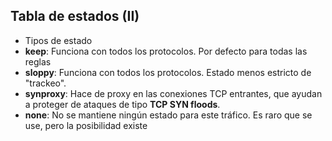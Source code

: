## Tabla de estados (II)

- Tipos de estado
 - **keep**: Funciona con todos los protocolos. Por defecto para todas las reglas
 - **sloppy**: Funciona con todos los protocolos. Estado menos estricto de "trackeo".
 - **synproxy**: Hace de proxy en las conexiones TCP entrantes, que ayudan a proteger de ataques de tipo **TCP SYN floods**.
 - **none**: No se mantiene ningún estado para este tráfico. Es raro que se use, pero la posibilidad existe
